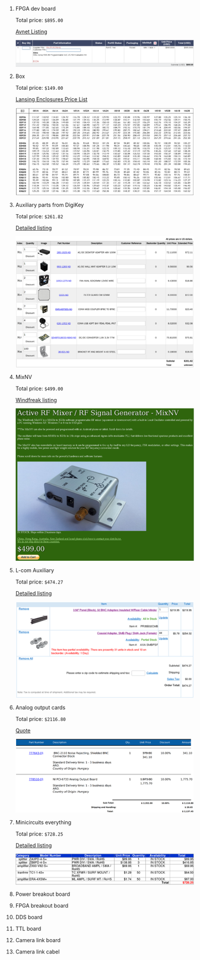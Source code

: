 1. FPGA dev board

    Total price: `$895.00`

    [Avnet Listing](http://avnetexpress.avnet.com/store/em/EMController/_/A-5004312321719?action=part&catalogId=500201&langId=-1&storeId=500201)

    ![Cart Screenshot](ZC702_dev.png)

2. Box

    Total price: `$149.00`

    [Lansing Enclosures Price List](http://www.lansing-enclosures.com/main/media/graybox_prices.pdf)

    ![Price Screenshot](B3F10-062A.png)

3. Auxiliary parts from DigiKey

    Total price: `$261.82`

    [Detailed listing](aux-digikey.md)

    ![Shopping cart (Harvard pricing) screenshot](aux-digikey.png)

5. MixNV

    Total price: `$499.00`

    [Windfreak listing](https://www.windfreaktech.com/rf-mixer-downconverter-upconverter.html)

    ![Listing Screenshot](MixNV.png)

6. L-com Auxiliary

    Total price: `$474.27`

    [Detailed listing](aux-lcom.md)

    ![Shopping cart screenshot](aux-lcom.png)

7. Analog output cards

    Total price: `$2116.80`

    [Quote](ni.pdf)

    ![Quatation screenshot](ni.png)

8. Minicircuits everything

    Total price: `$728.25`

    [Detailed listing](minicircuits.md)

    ![Shopping cart screenshot](minicircuits.png)

15. Power breakout board
16. FPGA breakout board
17. DDS board
18. TTL board
19. Camera link board
20. Camera link cabel
